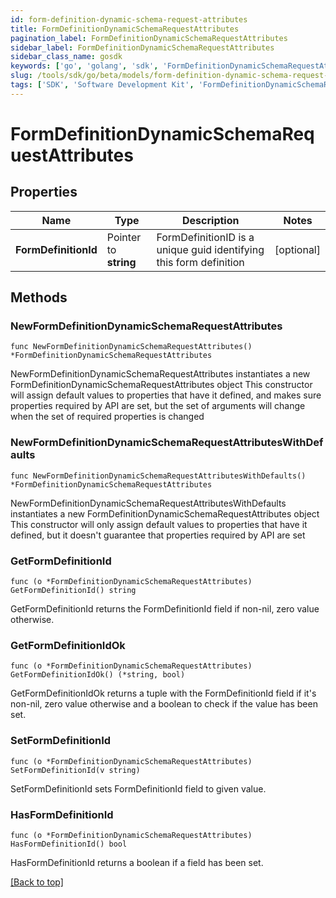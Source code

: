 ```yaml
---
id: form-definition-dynamic-schema-request-attributes
title: FormDefinitionDynamicSchemaRequestAttributes
pagination_label: FormDefinitionDynamicSchemaRequestAttributes
sidebar_label: FormDefinitionDynamicSchemaRequestAttributes
sidebar_class_name: gosdk
keywords: ['go', 'golang', 'sdk', 'FormDefinitionDynamicSchemaRequestAttributes'] 
slug: /tools/sdk/go/beta/models/form-definition-dynamic-schema-request-attributes
tags: ['SDK', 'Software Development Kit', 'FormDefinitionDynamicSchemaRequestAttributes']
---
```


# FormDefinitionDynamicSchemaRequestAttributes

## Properties

Name | Type | Description | Notes
------------ | ------------- | ------------- | -------------
**FormDefinitionId** | Pointer to **string** | FormDefinitionID is a unique guid identifying this form definition | [optional] 

## Methods

### NewFormDefinitionDynamicSchemaRequestAttributes

`func NewFormDefinitionDynamicSchemaRequestAttributes() *FormDefinitionDynamicSchemaRequestAttributes`

NewFormDefinitionDynamicSchemaRequestAttributes instantiates a new FormDefinitionDynamicSchemaRequestAttributes object
This constructor will assign default values to properties that have it defined,
and makes sure properties required by API are set, but the set of arguments
will change when the set of required properties is changed

### NewFormDefinitionDynamicSchemaRequestAttributesWithDefaults

`func NewFormDefinitionDynamicSchemaRequestAttributesWithDefaults() *FormDefinitionDynamicSchemaRequestAttributes`

NewFormDefinitionDynamicSchemaRequestAttributesWithDefaults instantiates a new FormDefinitionDynamicSchemaRequestAttributes object
This constructor will only assign default values to properties that have it defined,
but it doesn't guarantee that properties required by API are set

### GetFormDefinitionId

`func (o *FormDefinitionDynamicSchemaRequestAttributes) GetFormDefinitionId() string`

GetFormDefinitionId returns the FormDefinitionId field if non-nil, zero value otherwise.

### GetFormDefinitionIdOk

`func (o *FormDefinitionDynamicSchemaRequestAttributes) GetFormDefinitionIdOk() (*string, bool)`

GetFormDefinitionIdOk returns a tuple with the FormDefinitionId field if it's non-nil, zero value otherwise
and a boolean to check if the value has been set.

### SetFormDefinitionId

`func (o *FormDefinitionDynamicSchemaRequestAttributes) SetFormDefinitionId(v string)`

SetFormDefinitionId sets FormDefinitionId field to given value.

### HasFormDefinitionId

`func (o *FormDefinitionDynamicSchemaRequestAttributes) HasFormDefinitionId() bool`

HasFormDefinitionId returns a boolean if a field has been set.


[[Back to top]](#) 


